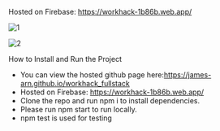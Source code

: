 Hosted on Firebase: https://workhack-1b86b.web.app/

![1](https://user-images.githubusercontent.com/90621208/148041800-f1866941-6769-4f4d-a92d-2188d747a225.jpg)

![2](https://user-images.githubusercontent.com/90621208/148041949-e9455ec4-fb59-46e3-b014-0d2030811354.jpg)

How to Install and Run the Project

- You can view the hosted github page here:https://james-arn.github.io/workhack_fullstack
- Hosted on Firebase: https://workhack-1b86b.web.app/
- Clone the repo and run npm i to install dependencies.
- Please run npm start to run locally.
- npm test is used for testing


